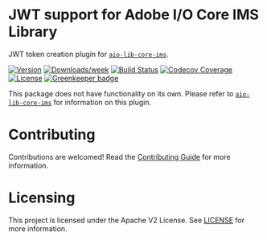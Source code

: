 # JWT support for Adobe I/O Core IMS Library

JWT token creation plugin for [`aio-lib-core-ims`](https://github.com/adobe/aio-lib-core-ims).

[![Version](https://img.shields.io/npm/v/@adobe/aio-lib-core-ims-jwt.svg)](https://npmjs.org/package/@adobe/aio-lib-core-ims-jwt)
[![Downloads/week](https://img.shields.io/npm/dw/@adobe/aio-lib-core-ims-jwt.svg)](https://npmjs.org/package/@adobe/aio-lib-core-ims-jwt)
[![Build Status](https://travis-ci.com/adobe/aio-lib-core-ims-jwt.svg?branch=master)](https://travis-ci.com/adobe/aio-lib-core-ims-jwt)
[![Codecov Coverage](https://img.shields.io/codecov/c/github/adobe/aio-lib-core-ims-jwt/master.svg?style=flat-square)](https://codecov.io/gh/adobe/aio-lib-core-ims-jwt/)
[![License](https://img.shields.io/npm/l/@adobe/aio-lib-core-ims-jwt.svg)](https://github.com/adobe/aio-lib-core-ims-jwt/blob/master/package.json)
[![Greenkeeper badge](https://badges.greenkeeper.io/adobe/aio-lib-core-ims-jwt.svg)](https://greenkeeper.io/)

This package does not have functionality on its own.
Please refer to [`aio-lib-core-ims`](https://github.com/adobe/aio-lib-core-ims) for information on this plugin.


# Contributing
Contributions are welcomed! Read the [Contributing Guide](CONTRIBUTING.md) for more information.


# Licensing

This project is licensed under the Apache V2 License. See [LICENSE](LICENSE) for more information.